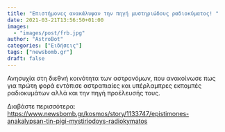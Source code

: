 ```yaml
---
title: "Επιστήμονες ανακάλυψαν την πηγή μυστηριώδους ραδιοκύματος! "
date: 2021-03-21T13:56:50+01:00
images:
  - "images/post/frb.jpg"
author: "AstroBot"
categories: ["Ειδήσεις"]
tags: ["newsbomb.gr"]
draft: false
---
```


Ανησυχία στη διεθνή κοινότητα των αστρονόμων, που ανακοίνωσε πως για πρώτη φορά εντόπισε αστραπιαίες και υπέρλαμπρες εκπομπές ραδιοκυμάτων αλλά και την πηγή προέλευσής τους.

Διαβάστε περισσότερα: https://www.newsbomb.gr/kosmos/story/1133747/epistimones-anakalypsan-tin-pigi-mystiriodoys-radiokymatos
